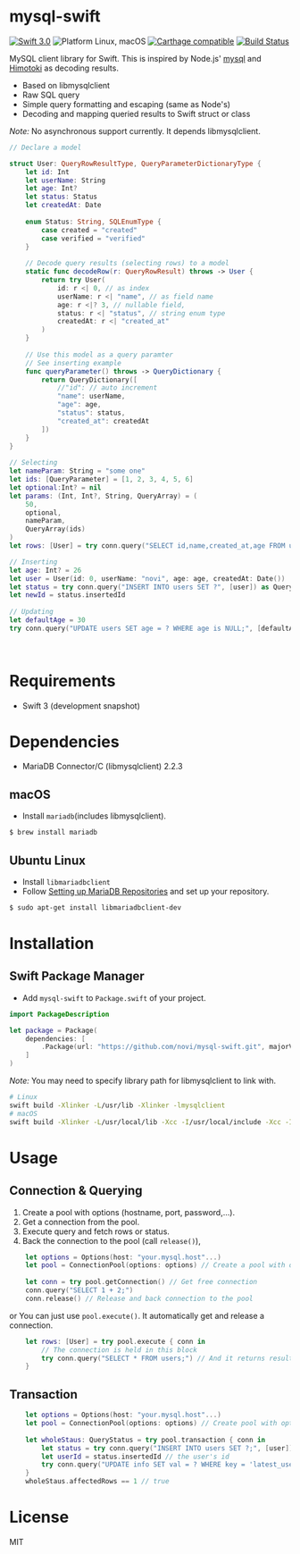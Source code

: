 mysql-swift
===========

[![Swift 3.0](https://img.shields.io/badge/Swift-3.0-orange.svg)](https://swift.org)
![Platform Linux, macOS](https://img.shields.io/badge/Platforms-Linux%2C%20macOS-lightgray.svg)
[![Carthage compatible](https://img.shields.io/badge/Carthage-compatible-4BC51D.svg?style=flat)](https://github.com/Carthage/Carthage)
[![Build Status](https://travis-ci.org/novi/mysql-swift.svg?branch=master)](https://travis-ci.org/novi/mysql-swift)



MySQL client library for Swift.
This is inspired by Node.js' [mysql](https://github.com/felixge/node-mysql) and [Himotoki](https://github.com/ikesyo/Himotoki) as decoding results.

* Based on libmysqlclient
* Raw SQL query
* Simple query formatting and escaping (same as Node's)
* Decoding and mapping queried results to Swift struct or class

_Note:_ No asynchronous support currently. It depends libmysqlclient.

```swift
// Declare a model

struct User: QueryRowResultType, QueryParameterDictionaryType {
    let id: Int
    let userName: String
    let age: Int?
    let status: Status
    let createdAt: Date
    
    enum Status: String, SQLEnumType {
        case created = "created"
        case verified = "verified"
    }
    
    // Decode query results (selecting rows) to a model
    static func decodeRow(r: QueryRowResult) throws -> User {
        return try User(
            id: r <| 0, // as index
            userName: r <| "name", // as field name
            age: r <|? 3, // nullable field,
            status: r <| "status", // string enum type
            createdAt: r <| "created_at"
        )
    }
    
    // Use this model as a query paramter
    // See inserting example
    func queryParameter() throws -> QueryDictionary {
        return QueryDictionary([
            //"id": // auto increment
            "name": userName,
            "age": age,
            "status": status,
            "created_at": createdAt
        ])
    }
}
    
// Selecting
let nameParam: String = "some one"
let ids: [QueryParameter] = [1, 2, 3, 4, 5, 6]
let optional:Int? = nil
let params: (Int, Int?, String, QueryArray) = (
	50,
	optional,
	nameParam,
	QueryArray(ids)
)	
let rows: [User] = try conn.query("SELECT id,name,created_at,age FROM users WHERE (age > ? OR age is ?) OR name = ? OR id IN (?)", build(params) ])

// Inserting
let age: Int? = 26
let user = User(id: 0, userName: "novi", age: age, createdAt: Date())
let status = try conn.query("INSERT INTO users SET ?", [user]) as QueryStatus
let newId = status.insertedId
        
// Updating
let defaultAge = 30
try conn.query("UPDATE users SET age = ? WHERE age is NULL;", [defaultAge])
            
        
``` 

# Requirements

* Swift 3 (development snapshot)

# Dependencies

* MariaDB Connector/C (libmysqlclient) 2.2.3

## macOS

* Install `mariadb`(includes libmysqlclient).


```sh
$ brew install mariadb
```

## Ubuntu Linux

* Install `libmariadbclient`
* Follow [Setting up MariaDB Repositories](https://downloads.mariadb.org/mariadb/repositories/#mirror=yamagata-university) and set up your repository.

```sh
$ sudo apt-get install libmariadbclient-dev
```

# Installation

## Swift Package Manager

* Add `mysql-swift` to `Package.swift` of your project.

```swift
import PackageDescription

let package = Package(
    dependencies: [
        .Package(url: "https://github.com/novi/mysql-swift.git", majorVersion: 0)
    ]
)
```

_Note:_ You may need to specify library path for libmysqlclient to link with.

```sh
# Linux
swift build -Xlinker -L/usr/lib -Xlinker -lmysqlclient
# macOS 
swift build -Xlinker -L/usr/local/lib -Xcc -I/usr/local/include -Xcc -I/usr/local/include/mysql -Xlinker -lmysqlclient
```

# Usage

## Connection & Querying

1. Create a pool with options (hostname, port, password,...).
2. Get a connection from the pool.
3. Execute query and fetch rows or status.
4. Back the connection to the pool (call `release()`),

```swift
	let options = Options(host: "your.mysql.host"...)
	let pool = ConnectionPool(options: options) // Create a pool with options
	
	let conn = try pool.getConnection() // Get free connection
	conn.query("SELECT 1 + 2;")
	conn.release() // Release and back connection to the pool
```

or You can just use `pool.execute()`. It automatically get and release a connection. 

```swift
	let rows: [User] = try pool.execute { conn in
		// The connection is held in this block
		try conn.query("SELECT * FROM users;") // And it returns result to outside execute block
	}
```

## Transaction

```swift
	let options = Options(host: "your.mysql.host"...)
	let pool = ConnectionPool(options: options) // Create pool with options
	
	let wholeStaus: QueryStatus = try pool.transaction { conn in
		let status = try conn.query("INSERT INTO users SET ?;", [user]) as QueryStatus // Create a user
		let userId = status.insertedId // the user's id
		try conn.query("UPDATE info SET val = ? WHERE key = 'latest_user_id' ", [userId]) // Store user's id that we have created the above
	}
	wholeStaus.affectedRows == 1 // true
```



# License

MIT
